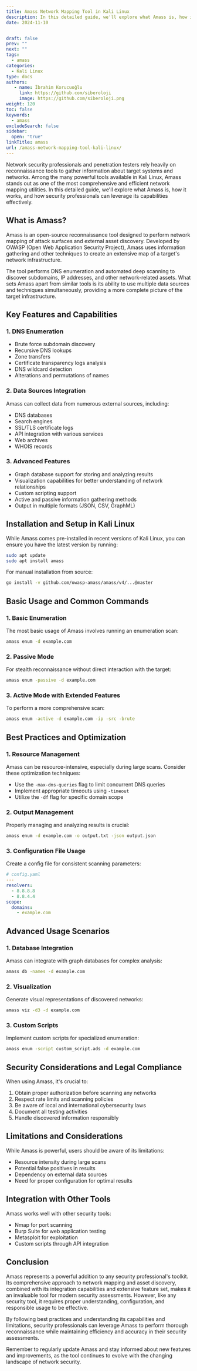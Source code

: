 ```yaml
---
title: Amass Network Mapping Tool in Kali Linux
description: In this detailed guide, we'll explore what Amass is, how it works, and how security professionals can leverage its capabilities effectively.
date: 2024-11-10


draft: false
prev: ""
next: ""
tags:
  - amass
categories:
  - Kali Linux
type: docs
authors:
   - name: İbrahim Korucuoğlu
     link: https://github.com/siberoloji
     image: https://github.com/siberoloji.png
weight: 120
toc: false
keywords:
  - amass
excludeSearch: false
sidebar:
  open: "true"
linkTitle: amass
url: /amass-network-mapping-tool-kali-linux/
---
```


Network security professionals and penetration testers rely heavily on reconnaissance tools to gather information about target systems and networks. Among the many powerful tools available in Kali Linux, Amass stands out as one of the most comprehensive and efficient network mapping utilities. In this detailed guide, we'll explore what Amass is, how it works, and how security professionals can leverage its capabilities effectively.

## What is Amass?

Amass is an open-source reconnaissance tool designed to perform network mapping of attack surfaces and external asset discovery. Developed by OWASP (Open Web Application Security Project), Amass uses information gathering and other techniques to create an extensive map of a target's network infrastructure.

The tool performs DNS enumeration and automated deep scanning to discover subdomains, IP addresses, and other network-related assets. What sets Amass apart from similar tools is its ability to use multiple data sources and techniques simultaneously, providing a more complete picture of the target infrastructure.

## Key Features and Capabilities

### 1. DNS Enumeration

- Brute force subdomain discovery
- Recursive DNS lookups
- Zone transfers
- Certificate transparency logs analysis
- DNS wildcard detection
- Alterations and permutations of names

### 2. Data Sources Integration

Amass can collect data from numerous external sources, including:

- DNS databases
- Search engines
- SSL/TLS certificate logs
- API integration with various services
- Web archives
- WHOIS records

### 3. Advanced Features

- Graph database support for storing and analyzing results
- Visualization capabilities for better understanding of network relationships
- Custom scripting support
- Active and passive information gathering methods
- Output in multiple formats (JSON, CSV, GraphML)

## Installation and Setup in Kali Linux

While Amass comes pre-installed in recent versions of Kali Linux, you can ensure you have the latest version by running:

```bash
sudo apt update
sudo apt install amass
```

For manual installation from source:

```bash
go install -v github.com/owasp-amass/amass/v4/...@master
```

## Basic Usage and Common Commands

### 1. Basic Enumeration

The most basic usage of Amass involves running an enumeration scan:

```bash
amass enum -d example.com
```

### 2. Passive Mode

For stealth reconnaissance without direct interaction with the target:

```bash
amass enum -passive -d example.com
```

### 3. Active Mode with Extended Features

To perform a more comprehensive scan:

```bash
amass enum -active -d example.com -ip -src -brute
```

## Best Practices and Optimization

### 1. Resource Management

Amass can be resource-intensive, especially during large scans. Consider these optimization techniques:

- Use the `-max-dns-queries` flag to limit concurrent DNS queries
- Implement appropriate timeouts using `-timeout`
- Utilize the `-df` flag for specific domain scope

### 2. Output Management

Properly managing and analyzing results is crucial:

```bash
amass enum -d example.com -o output.txt -json output.json
```

### 3. Configuration File Usage

Create a config file for consistent scanning parameters:

```yaml
# config.yaml
---
resolvers:
  - 8.8.8.8
  - 8.8.4.4
scope:
  domains:
    - example.com
```

## Advanced Usage Scenarios

### 1. Database Integration

Amass can integrate with graph databases for complex analysis:

```bash
amass db -names -d example.com
```

### 2. Visualization

Generate visual representations of discovered networks:

```bash
amass viz -d3 -d example.com
```

### 3. Custom Scripts

Implement custom scripts for specialized enumeration:

```bash
amass enum -script custom_script.ads -d example.com
```

## Security Considerations and Legal Compliance

When using Amass, it's crucial to:

1. Obtain proper authorization before scanning any networks
2. Respect rate limits and scanning policies
3. Be aware of local and international cybersecurity laws
4. Document all testing activities
5. Handle discovered information responsibly

## Limitations and Considerations

While Amass is powerful, users should be aware of its limitations:

- Resource intensity during large scans
- Potential false positives in results
- Dependency on external data sources
- Need for proper configuration for optimal results

## Integration with Other Tools

Amass works well with other security tools:

- Nmap for port scanning
- Burp Suite for web application testing
- Metasploit for exploitation
- Custom scripts through API integration

## Conclusion

Amass represents a powerful addition to any security professional's toolkit. Its comprehensive approach to network mapping and asset discovery, combined with its integration capabilities and extensive feature set, makes it an invaluable tool for modern security assessments. However, like any security tool, it requires proper understanding, configuration, and responsible usage to be effective.

By following best practices and understanding its capabilities and limitations, security professionals can leverage Amass to perform thorough reconnaissance while maintaining efficiency and accuracy in their security assessments.

Remember to regularly update Amass and stay informed about new features and improvements, as the tool continues to evolve with the changing landscape of network security.
